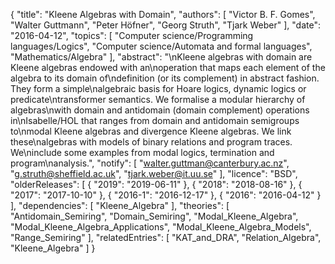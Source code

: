 {
    "title": "Kleene Algebras with Domain",
    "authors": [
        "Victor B. F. Gomes",
        "Walter Guttmann",
        "Peter Höfner",
        "Georg Struth",
        "Tjark Weber"
    ],
    "date": "2016-04-12",
    "topics": [
        "Computer science/Programming languages/Logics",
        "Computer science/Automata and formal languages",
        "Mathematics/Algebra"
    ],
    "abstract": "\nKleene algebras with domain are Kleene algebras endowed with an\noperation that maps each element of the algebra to its domain of\ndefinition (or its complement) in abstract fashion. They form a simple\nalgebraic basis for Hoare logics, dynamic logics or predicate\ntransformer semantics. We formalise a modular hierarchy of algebras\nwith domain and antidomain (domain complement) operations in\nIsabelle/HOL that ranges from domain and antidomain semigroups to\nmodal Kleene algebras and divergence Kleene algebras. We link these\nalgebras with models of binary relations and program traces. We\ninclude some examples from modal logics, termination and program\nanalysis.",
    "notify": [
        "walter.guttman@canterbury.ac.nz",
        "g.struth@sheffield.ac.uk",
        "tjark.weber@it.uu.se"
    ],
    "licence": "BSD",
    "olderReleases": [
        {
            "2019": "2019-06-11"
        },
        {
            "2018": "2018-08-16"
        },
        {
            "2017": "2017-10-10"
        },
        {
            "2016-1": "2016-12-17"
        },
        {
            "2016": "2016-04-12"
        }
    ],
    "dependencies": [
        "Kleene_Algebra"
    ],
    "theories": [
        "Antidomain_Semiring",
        "Domain_Semiring",
        "Modal_Kleene_Algebra",
        "Modal_Kleene_Algebra_Applications",
        "Modal_Kleene_Algebra_Models",
        "Range_Semiring"
    ],
    "relatedEntries": [
        "KAT_and_DRA",
        "Relation_Algebra",
        "Kleene_Algebra"
    ]
}